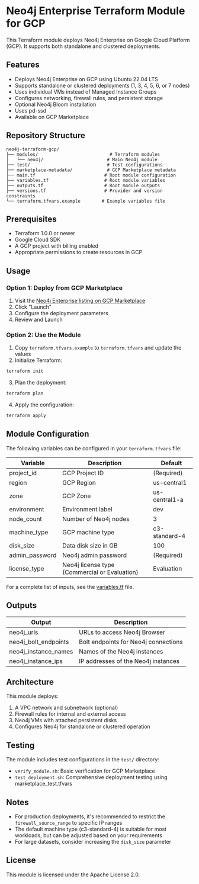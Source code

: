 # Neo4j Enterprise Terraform Module for GCP

This Terraform module deploys Neo4j Enterprise on Google Cloud Platform (GCP). It supports both standalone and clustered deployments.

## Features

- Deploys Neo4j Enterprise on GCP using Ubuntu 22.04 LTS
- Supports standalone or clustered deployments (1, 3, 4, 5, 6, or 7 nodes)
- Uses individual VMs instead of Managed Instance Groups
- Configures networking, firewall rules, and persistent storage
- Optional Neo4j Bloom installation
- Uses pd-ssd
- Available on GCP Marketplace

## Repository Structure

```
neo4j-terraform-gcp/
├── modules/                           # Terraform modules
│   └── neo4j/                        # Main Neo4j module
├── test/                             # Test configurations
├── marketplace-metadata/             # GCP Marketplace metadata
├── main.tf                          # Root module configuration
├── variables.tf                     # Root module variables
├── outputs.tf                       # Root module outputs
├── versions.tf                      # Provider and version constraints
└── terraform.tfvars.example        # Example variables file
```

## Prerequisites

- Terraform 1.0.0 or newer
- Google Cloud SDK
- A GCP project with billing enabled
- Appropriate permissions to create resources in GCP

## Usage

### Option 1: Deploy from GCP Marketplace

1. Visit the [Neo4j Enterprise listing on GCP Marketplace](https://console.cloud.google.com/marketplace/product/neo4j-public/neo4j-enterprise)
2. Click "Launch"
3. Configure the deployment parameters
4. Review and Launch

### Option 2: Use the Module

1. Copy `terraform.tfvars.example` to `terraform.tfvars` and update the values
2. Initialize Terraform:

```bash
terraform init
```

3. Plan the deployment:

```bash
terraform plan
```

4. Apply the configuration:

```bash
terraform apply
```

## Module Configuration

The following variables can be configured in your `terraform.tfvars` file:

| Variable | Description | Default |
|----------|-------------|---------|
| project_id | GCP Project ID | (Required) |
| region | GCP Region | us-central1 |
| zone | GCP Zone | us-central1-a |
| environment | Environment label | dev |
| node_count | Number of Neo4j nodes | 3 |
| machine_type | GCP machine type | c3-standard-4 |
| disk_size | Data disk size in GB | 100 |
| admin_password | Neo4j admin password | (Required) |
| license_type | Neo4j license type (Commercial or Evaluation) | Evaluation |

For a complete list of inputs, see the [variables.tf](./variables.tf) file.

## Outputs

| Output | Description |
|--------|-------------|
| neo4j_urls | URLs to access Neo4j Browser |
| neo4j_bolt_endpoints | Bolt endpoints for Neo4j connections |
| neo4j_instance_names | Names of the Neo4j instances |
| neo4j_instance_ips | IP addresses of the Neo4j instances |

## Architecture

This module deploys:

1. A VPC network and subnetwork (optional)
2. Firewall rules for internal and external access
3. Neo4j VMs with attached persistent disks
4. Configures Neo4j for standalone or clustered operation

## Testing

The module includes test configurations in the `test/` directory:

- `verify_module.sh`: Basic verification for GCP Marketplace
- `test_deployment.sh`: Comprehensive deployment testing using marketplace_test.tfvars

## Notes

- For production deployments, it's recommended to restrict the `firewall_source_range` to specific IP ranges
- The default machine type (c3-standard-4) is suitable for most workloads, but can be adjusted based on your requirements
- For large datasets, consider increasing the `disk_size` parameter

## License

This module is licensed under the Apache License 2.0. 